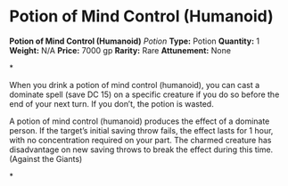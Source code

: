 # Potion of Mind Control (Humanoid)

**Potion of Mind Control (Humanoid)**
_Potion_
**Type:** Potion
**Quantity:** 1
**Weight:** N/A
**Price:** 7000 gp
**Rarity:** Rare
**Attunement:** None

*<p>When you drink a potion of mind control (humanoid), you can cast a dominate spell (save DC 15) on a specific creature if you do so before the end of your next turn. If you don’t, the potion is wasted.

A potion of mind control (humanoid) produces the effect of a dominate person. If the target’s initial saving throw fails, the effect lasts for 1 hour, with no concentration required on your part. The charmed creature has disadvantage on new saving throws to break the effect during this time. (Against the Giants)</p>*